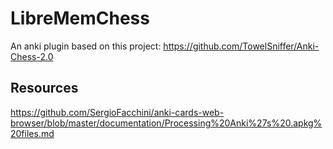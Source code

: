 # LibreMemChess



An anki plugin based on this project:
https://github.com/TowelSniffer/Anki-Chess-2.0

##  Resources
https://github.com/SergioFacchini/anki-cards-web-browser/blob/master/documentation/Processing%20Anki%27s%20.apkg%20files.md
